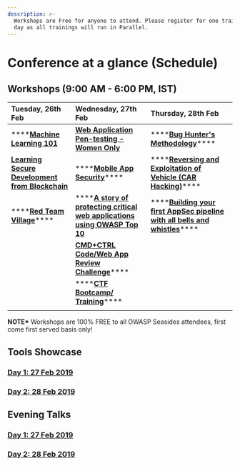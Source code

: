 ```yaml
---
description: >-
  Workshops are Free for anyone to attend. Please register for one training per
  day as all trainings will run in Parallel.
---
```


# Conference at a glance \(Schedule\)

## **Workshops \(9:00 AM - 6:00 PM, IST\)**

| **Tuesday, 26th Feb** | **Wednesday, 27th Feb** | **Thursday, 28th Feb** |
| :--- | :--- | :--- |
| \*\*\*\*[**Machine Learning 101**](https://2019.owaspseasides.com/events/machine-learning-101-workshop)  | [**Web Application Pen-testing - Women Only**](https://www.owaspseasides.com/events/penetration-testing-workshop) | \*\*\*\*[**Bug Hunter's Methodology**](https://2019.owaspseasides.com/events/bug-hunters-methodology)\*\*\*\* |
| [**Learning Secure Development from Blockchain**](https://www.owaspseasides.com/events/learning-secure-development-from-blockchained) | \*\*\*\*[**Mobile App Security**](https://2019.owaspseasides.com/events/mobile-appsecurity)\*\*\*\* | \*\*\*\*[**Reversing and Exploitation of Vehicle \(CAR Hacking\)**](https://2019.owaspseasides.com/events/car-hacking-village)\*\*\*\* |
| \*\*\*\*[**Red Team Village**](https://2019.owaspseasides.com/events/red-team-village)\*\*\*\* | \*\*\*\*[**A story of protecting critical web applications using OWASP Top 10**](https://2019.owaspseasides.com/events/game-of-chromes-a-story-of-protecting-critical-web-applications-using-owasp-top-10)  | \*\*\*\*[**Building your first AppSec pipeline with all bells and whistles**](https://2019.owaspseasides.com/events/building-your-first-appsec-pipeline-with-all-bells-and-whistles)\*\*\*\* |
|  | [**CMD+CTRL Code/Web App Review Challenge**](https://2019.owaspseasides.com/events/cmd+ctrl-code-web-app-review-challenge)\*\*\*\* |  |
|  | \*\*\*\*[**CTF Bootcamp/ Training**](https://2019.owaspseasides.com/events/ctf-bootcamp-training)\*\*\*\* |  |
|  |  |  |

**NOTE\*** Workshops are 100% FREE to all OWASP Seasides attendees, first come first served basis only!

## **Tools Showcase**

### [Day 1: 27 Feb 2019](https://www.owaspseasides.com/tools-showcase/day-1-27-feb-2019)

### [Day 2: 28 Feb 2019](https://www.owaspseasides.com/tools-showcase/day-2-28-feb-2019)

## **Evening Talks**

### [Day 1: 27 Feb 2019](https://www.owaspseasides.com/evening-talks/27th-february)

### [Day 2: 28 Feb 2019](https://www.owaspseasides.com/evening-talks/28th-february)

